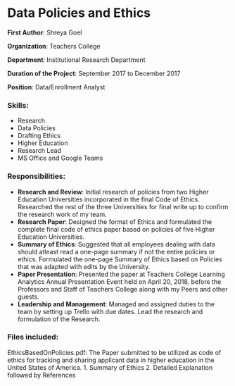 # Data Policies and Ethics

**First Author**: Shreya Goel

**Organization**: Teachers College

**Department**: Institutional Research Department

**Duration of the Project**: September 2017 to December 2017

**Position**: Data/Enrollment Analyst

### Skills:
* Research
* Data Policies
* Drafting Ethics
* Higher Education
* Research Lead
* MS Office and Google Teams

### Responsibilities:

* **Research and Review**: Initial research of policies from two Higher Education Universities incorporated in the final Code of Ethics. Researched the rest of the three Universities for final write up to confirm the research work of my team.
* **Research Paper**: Designed the format of Ethics and formulated the complete final code of ethics paper based on policies of five Higher Education Universities. 
* **Summary of Ethics**: Suggested that all employees dealing with data should atleast read a one-page summary if not the entire policies or ethics. Formulated the one-page Summary of Ethics based on Policies that was adapted with edits by the University.
* **Paper Presentation**: Presented the paper at Teachers College Learning Analytics Annual Presentation Event held on April 20, 2018, before the Professors and Staff of Teachers College along with my Peers and other guests.
* **Leadership and Management**: Managed and assigned duties to the team by setting up Trello with due dates. Lead the research and formulation of the Research.

### Files included: 
EthicsBasedOnPolicies.pdf: The Paper submitted to be utilized as code of ethics for tracking and sharing applicant data in higher education in the United States of America.
	1. Summary of Ethics
	2. Detailed Explanation followed by References
